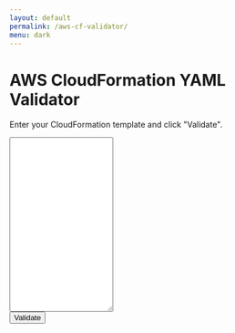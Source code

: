 ```yaml
---
layout: default
permalink: /aws-cf-validator/
menu: dark
---
```


<div class="container validator">
  <h1>AWS CloudFormation YAML Validator</h1>
  <p>Enter your CloudFormation template and click "Validate".</p>
  <div class="row">
    <div class="form-group">
      <form action="POST">
        <textarea class="form-control" rows="20" id="input_text"></textarea><br>
        <button type="button" id="submitBtn" class="btn btn-primary">Validate</button>
      </form>
    </div>
  </div>
  <div class="row">
    <div class="col-sm-8">
      <p id="output" class="none"></p>
    </div>
    <div class="col-sm-4"></div>
  </div>
</div>